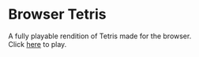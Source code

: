 # Browser Tetris
A fully playable rendition of Tetris made for the browser. <br>
Click [here](https://skylerdyoung.github.io/browser-tetris/) to play.
